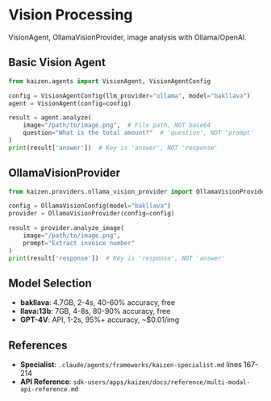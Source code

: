 # Vision Processing

VisionAgent, OllamaVisionProvider, image analysis with Ollama/OpenAI.

## Basic Vision Agent

```python
from kaizen.agents import VisionAgent, VisionAgentConfig

config = VisionAgentConfig(llm_provider="ollama", model="bakllava")
agent = VisionAgent(config=config)

result = agent.analyze(
    image="/path/to/image.png",  # File path, NOT base64
    question="What is the total amount?"  # 'question', NOT 'prompt'
)
print(result['answer'])  # Key is 'answer', NOT 'response'
```

## OllamaVisionProvider

```python
from kaizen.providers.ollama_vision_provider import OllamaVisionProvider, OllamaVisionConfig

config = OllamaVisionConfig(model="bakllava")
provider = OllamaVisionProvider(config=config)

result = provider.analyze_image(
    image="/path/to/image.png",
    prompt="Extract invoice number"
)
print(result['response'])  # Key is 'response', NOT 'answer'
```

## Model Selection
- **bakllava**: 4.7GB, 2-4s, 40-60% accuracy, free
- **llava:13b**: 7GB, 4-8s, 80-90% accuracy, free
- **GPT-4V**: API, 1-2s, 95%+ accuracy, ~$0.01/img

## References
- **Specialist**: `.claude/agents/frameworks/kaizen-specialist.md` lines 167-214
- **API Reference**: `sdk-users/apps/kaizen/docs/reference/multi-modal-api-reference.md`

